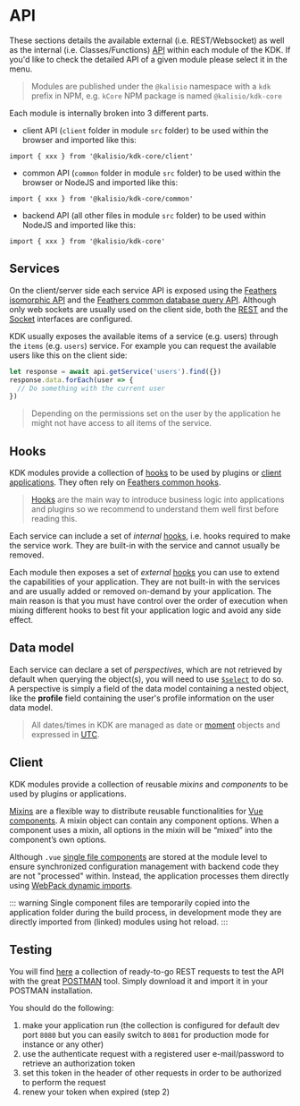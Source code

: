 # API

These sections details the available external (i.e. REST/Websocket) as well as the internal (i.e. Classes/Functions) [API](https://en.wikipedia.org/wiki/Application_programming_interface) within each module of the KDK. If you'd like to check the detailed API of a given module please select it in the menu.

> Modules are published under the `@kalisio` namespace with a `kdk` prefix in NPM, e.g. `kCore` NPM package is named `@kalisio/kdk-core`

Each module is internally broken into 3 different parts.

* client API (`client` folder in module `src` folder) to be used within the browser and imported like this:

`import { xxx } from '@kalisio/kdk-core/client'`

* common API (`common` folder in module `src` folder)  to be used within the browser or NodeJS and imported like this:

`import { xxx } from '@kalisio/kdk-core/common'`

* backend API (all other files in module `src` folder) to be used within NodeJS and imported like this:

`import { xxx } from '@kalisio/kdk-core'`

## Services

On the client/server side each service API is exposed using the [Feathers isomorphic API](https://docs.feathersjs.com/api/client.html#universal-isomorphic-api) and the [Feathers common database query API](https://docs.feathersjs.com/api/databases/querying.html). Although only web sockets are usually used on the client side, both the [REST](https://docs.feathersjs.com/api/rest.html) and the [Socket](https://docs.feathersjs.com/api/socketio.html) interfaces are configured.

KDK usually exposes the available items of a service (e.g. users) through the `items` (e.g. `users`) service. For example you can request the available users like this on the client side:
```javascript
let response = await api.getService('users').find({})
response.data.forEach(user => {
  // Do something with the current user
})
```

> Depending on the permissions set on the user by the application he might not have access to all items of the service.

## Hooks

KDK modules provide a collection of [hooks](https://docs.feathersjs.com/api/hooks.html) to be used by plugins or [client applications](https://docs.feathersjs.com/api/client.html). They often rely on [Feathers common hooks](https://docs.feathersjs.com/api/hooks-common.html).

> [Hooks](https://docs.feathersjs.com/api/hooks.html) are the main way to introduce business logic into applications and plugins so we recommend to understand them well first before reading this.

Each service can include a set of *internal* [hooks](https://docs.feathersjs.com/api/hooks.html), i.e. hooks required to make the service work. They are built-in with the service and cannot usually be removed.

Each module then exposes a set of *external* [hooks](https://docs.feathersjs.com/api/hooks.html) you can use to extend the capabilities of your application. They are not built-in with the services and are usually added or removed on-demand by your application. The main reason is that you must have control over the order of execution when mixing different hooks to best fit your application logic and avoid any side effect.

## Data model

Each service can declare a set of *perspectives*, which are not retrieved by default when querying the object(s), you will need to use [`$select`](https://docs.feathersjs.com/api/databases/querying.html#select) to do so. A perspective is simply a field of the data model containing a nested object, like the **profile** field containing the user's profile information on the user data model.

> All dates/times in KDK are managed as date or [moment](https://momentjs.com) objects and expressed in [UTC](https://en.wikipedia.org/wiki/Coordinated_Universal_Time).

## Client

KDK modules provide a collection of reusable *mixins* and *components* to be used by plugins or applications.

[Mixins](https://vuejs.org/v2/guide/mixins.html) are a flexible way to distribute reusable functionalities for [Vue components](https://vuejs.org/v2/guide/components.html). A mixin object can contain any component options. When a component uses a mixin, all options in the mixin will be “mixed” into the component’s own options.

Although `.vue` [single file components](https://vuejs.org/v2/guide/single-file-components.html) are stored at the module level to ensure synchronized configuration management with backend code they are not "processed" within. Instead, the application processes them directly using [WebPack dynamic imports](https://medium.com/front-end-hacking/webpack-and-dynamic-imports-doing-it-right-72549ff49234).

::: warning
Single component files are temporarily copied into the application folder during the build process, in development mode they are directly imported from (linked) modules using hot reload.
:::
  
## Testing

You will find [here](https://documenter.getpostman.com/view/3473756/RztfxCRc) a collection of ready-to-go REST requests to test the API with the great [POSTMAN](https://www.getpostman.com/) tool. Simply download it and import it in your POSTMAN installation.

You should do the following:
1. make your application run (the collection is configured for default dev port `8080` but you can easily switch to `8081` for production mode for instance or any other)
2. use the authenticate request with a registered user e-mail/password to retrieve an authorization token
3. set this token in the header of other requests in order to be authorized to perform the request
4. renew your token when expired (step 2)
